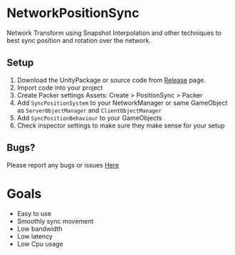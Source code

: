 ﻿# NetworkPositionSync

Network Transform using Snapshot Interpolation and other techniques to best sync position and rotation over the network. 

## Setup

1) Download the UnityPackage or source code from [Release](https://github.com/JamesFrowen/NetworkPositionSync/releases) page.
2) Import code into your project
3) Create Packer settings Assets: Create > PositionSync > Packer
4) Add `SyncPositionSystem` to your NetworkManager or same GameObject as `ServerObjectManager` and `ClientObjectManager`
5) Add `SyncPositionBehaviour` to your GameObjects
6) Check inspector settings to make sure they make sense for your setup


## Bugs?

Please report any bugs or issues [Here](https://github.com/JamesFrowen/NetworkPositionSync/issues)


# Goals

- Easy to use 
- Smoothly sync movement 
- Low bandwidth
- Low latency
- Low Cpu usage

